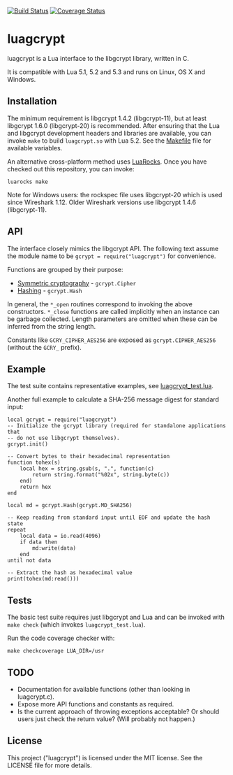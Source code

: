 [![Build Status](https://travis-ci.org/Lekensteyn/luagcrypt.svg?branch=master)](https://travis-ci.org/Lekensteyn/luagcrypt)
[![Coverage Status](https://coveralls.io/repos/github/Lekensteyn/luagcrypt/badge.svg?branch=master)](https://coveralls.io/github/Lekensteyn/luagcrypt?branch=master)

luagcrypt
=========
luagcrypt is a Lua interface to the libgcrypt library, written in C.

It is compatible with Lua 5.1, 5.2 and 5.3 and runs on Linux, OS X and Windows.


Installation
------------
The minimum requirement is libgcrypt 1.4.2 (libgcrypt-11), but at least
libgcrypt 1.6.0 (libgcrypt-20) is recommended.
After ensuring that the Lua and libgcrypt development headers and libraries are
available, you can invoke `make` to build `luagcrypt.so` with Lua 5.2. See the
[Makefile](Makefile) file for available variables.

An alternative cross-platform method uses [LuaRocks](https://luarocks.org/).
Once you have checked out this repository, you can invoke:

    luarocks make

Note for Windows users: the rockspec file uses libgcrypt-20 which is used since
Wireshark 1.12. Older Wireshark versions use libgcrypt 1.4.6 (libgcrypt-11).

API
---
The interface closely mimics the libgcrypt API. The following text assume the
module name to be `gcrypt = require("luagcrypt")` for convenience.

Functions are grouped by their purpose:
 - [Symmetric cryptography][1] - `gcrypt.Cipher`
 - [Hashing][2] - `gcrypt.Hash`

In general, the `*_open` routines correspond to invoking the above constructors.
`*_close` functions are called implicitly when an instance can be garbage
collected. Length parameters are omitted when these can be inferred from the
string length.

Constants like `GCRY_CIPHER_AES256` are exposed as `gcrypt.CIPHER_AES256`
(without the `GCRY_` prefix).

Example
-------
The test suite contains representative examples, see
[luagcrypt_test.lua](luagcrypt_test.lua).

Another full example to calculate a SHA-256 message digest for standard input:

    local gcrypt = require("luagcrypt")
    -- Initialize the gcrypt library (required for standalone applications that
    -- do not use libgcrypt themselves).
    gcrypt.init()

    -- Convert bytes to their hexadecimal representation
    function tohex(s)
        local hex = string.gsub(s, ".", function(c)
            return string.format("%02x", string.byte(c))
        end)
        return hex
    end

    local md = gcrypt.Hash(gcrypt.MD_SHA256)

    -- Keep reading from standard input until EOF and update the hash state
    repeat
        local data = io.read(4096)
        if data then
            md:write(data)
        end
    until not data

    -- Extract the hash as hexadecimal value
    print(tohex(md:read()))

Tests
-----
The basic test suite requires just libgcrypt and Lua and can be invoked with
`make check` (which invokes `luagcrypt_test.lua`).

Run the code coverage checker with:

    make checkcoverage LUA_DIR=/usr

TODO
----
 - Documentation for available functions (other than looking in luagcrypt.c).
 - Expose more API functions and constants as required.
 - Is the current approach of throwing exceptions acceptable? Or should users
   just check the return value? (Will probably not happen.)

License
-------
This project ("luagcrypt") is licensed under the MIT license. See the LICENSE
file for more details.

 [1]: https://gnupg.org/documentation/manuals/gcrypt/Symmetric-cryptography.html
 [2]: https://gnupg.org/documentation/manuals/gcrypt/Hashing.html
